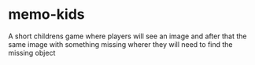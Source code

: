 # memo-kids
A short childrens game where players will see an image and after that the same image with something missing wherer they will need to find the missing object
